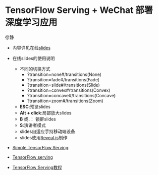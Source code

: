 
# TensorFlow Serving + WeChat 部署深度学习应用

徐静

+ 内容详见在线[slides]()
+ 在线slides的使用说明
	- 不同的切换方式
		- ?transition=none#/transitions(None)
		- ?transition=fade#/transitions(Fade)
		- ?transition=slide#/transitions(Slide)
		- ?transition=convex#/transitions(Convex)
		- ?transition=concave#/transitions(Concave)
		- ?transition=zoom#/transitions(Zoom)
	- <strong>ESC</strong>:预览slides
	- <strong>Alt + click</strong>:局部放大slides
	- <strong>B</strong> 或<strong>.</strong>： 锁屏slides
	- <strong>S</strong>:演讲者模式
	- slides自适应手持移动端设备
	- slides使用[Reveal.js](https://github.com/hakimel/reveal.js)制作

+ [Simple TensorFlow Serving](https://github.com/tobegit3hub/simple_tensorflow_serving)
+ [TensorFlow serving](https://github.com/tensorflow/serving)
+ [TensorFlow Serving教程](https://github.com/DataXujing/tensorflow-serving-tutorial)

